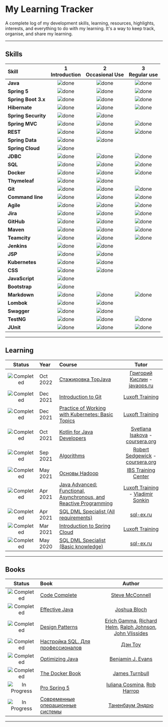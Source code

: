 # My Learning Tracker

A complete log of my development skills, learning, resources, highlights, interests, and everything to do with my learning. It's a way to keep track, organise, and share my learning.

----

## Skills

[done]: https://user-images.githubusercontent.com/29199184/32275438-8385f5c0-bf0b-11e7-9406-42265f71e2bd.png "Done"

| Skill               | 1<br>Introduction | 2<br>Occasional Use | 3<br>Regular use |
|:--------------------|:-----------------:|:-------------------:|:----------------:|
| **Java**            |   ![done][done]   |    ![done][done]    |  ![done][done]   |
| **Spring 5**        |   ![done][done]   |    ![done][done]    |  ![done][done]   |
| **Spring Boot 3.x** |   ![done][done]   |    ![done][done]    |  ![done][done]   |
| **Hibernate**       |   ![done][done]   |    ![done][done]    |  ![done][done]   |
| **Spring Security** |   ![done][done]   |    ![done][done]    |                  |
| **Spring MVC**      |   ![done][done]   |    ![done][done]    |  ![done][done]   |
| **REST**            |   ![done][done]   |    ![done][done]    |  ![done][done]   |
| **Spring Data**     |   ![done][done]   |    ![done][done]    |                  |
| **Spring Cloud**    |   ![done][done]   |                     |                  |
| **JDBC**            |   ![done][done]   |    ![done][done]    |  ![done][done]   |
| **SQL**             |   ![done][done]   |    ![done][done]    |  ![done][done]   |
| **Docker**          |   ![done][done]   |    ![done][done]    |  ![done][done]   |
| **Thymeleaf**       |   ![done][done]   |    ![done][done]    |                  |
| **Git**             |   ![done][done]   |    ![done][done]    |  ![done][done]   |
| **Command line**    |   ![done][done]   |    ![done][done]    |  ![done][done]   |
| **Agile**           |   ![done][done]   |    ![done][done]    |  ![done][done]   |
| **Jira**            |   ![done][done]   |    ![done][done]    |  ![done][done]   |
| **GitHub**          |   ![done][done]   |    ![done][done]    |  ![done][done]   |
| **Maven**           |   ![done][done]   |    ![done][done]    |  ![done][done]   |
| **Teamcity**        |   ![done][done]   |    ![done][done]    |  ![done][done]   |
| **Jenkins**         |   ![done][done]   |    ![done][done]    |                  |
| **JSP**             |   ![done][done]   |    ![done][done]    |                  |
| **Kubernetes**      |   ![done][done]   |    ![done][done]    |                  |
| **CSS**             |   ![done][done]   |    ![done][done]    |                  |
| **JavaScript**      |   ![done][done]   |                     |                  |
| **Bootstrap**       |   ![done][done]   |                     |                  |
| **Markdown**        |   ![done][done]   |    ![done][done]    |  ![done][done]   |
| **Lombok**          |   ![done][done]   |    ![done][done]    |                  |
| **Swagger**         |   ![done][done]   |    ![done][done]    |                  |
| **TestNG**          |   ![done][done]   |    ![done][done]    |  ![done][done]   |
| **JUnit**           |   ![done][done]   |    ![done][done]    |  ![done][done]   |

----

## Learning

[//]: # (Status images)

[Completed]: https://user-images.githubusercontent.com/29199184/32275438-8385f5c0-bf0b-11e7-9406-42265f71e2bd.png "Completed"
[In Progress]: https://user-images.githubusercontent.com/29199184/34462881-7305ddac-ee4d-11e7-9b57-589424820da4.png "In Progress"
[Soon]: https://user-images.githubusercontent.com/29199184/34462916-d5c37bd4-ee4d-11e7-9f4a-d57f2243281b.png "Soon"

|            Status           | Year     | Course                                                              |                 Tutor                 |
|:---------------------------:|:---------|:--------------------------------------------------------------------|:-------------------------------------:|
| ![Completed][Completed]     | Oct 2022 | [Стажировка TopJava]                                                |   [Григорий Кислин] - [javaops.ru]    |
| ![Completed][Completed]     | Dec 2021 | [Introduction to Git]                                               |           [Luxoft Training]           |
| ![Completed][Completed]     | Dec 2021 | [Practice of Working with Kubernetes: Basic Topics]                 |           [Luxoft Training]           |
| ![Completed][Completed]     | Oct 2021 | [Kotlin for Java Developers]                                        |  [Svetlana Isakova] - [coursera.org]  |
| ![Completed][Completed]     | Sep 2021 | [Algorithms]                                                        |  [Robert Sedgewick] - [coursera.org]  |
| ![Completed][Completed]     | May 2021 | [Основы Hadoop]                                                     |         [IBS Training Center]         |
| ![Completed][Completed]     | Apr 2021 | [Java Advanced: Functional, Asynchronous, and Reactive Programming] | [Luxoft Training] - [Vladimir Sonkin] |
| ![Completed][Completed]     | Apr 2021 | [SQL DML Specialist (All requirements)]                             |              [sql-ex.ru]              |
| ![Completed][Completed]     | Mar 2021 | [Introduction to Spring Cloud]                                      |           [Luxoft Training]           |
| ![Completed][Completed]     | May 2020 | [SQL DML Specialist (Basic knowledge)]                              |              [sql-ex.ru]              |


[//]: # (Reference links to courses)
[Introduction to Spring Cloud]: https://www.luxoft-training.com/it-course/introduction-to-Spring-Cloud/
[Kotlin for Java Developers]: https://www.coursera.org/learn/kotlin-for-java-developers
[Java Advanced: Functional, Asynchronous, and Reactive Programming]: https://www.luxoft-training.com/it-course/java-advanced-functional-asynchronous-reactive-programming/
[Основы Hadoop]: https://ibs-training.ru/kurs/osnovy_hadoop.html
[Algorithms]: https://www.coursera.org/learn/algorithms-part1
[Practice of Working with Kubernetes: Basic Topics]: https://www.luxoft-training.com/it-course/kubernetes-fundamentals-training/
[Introduction to Git]: https://www.luxoft-training.com/it-course/introduction-to-git/
[Стажировка TopJava]: https://javaops.ru/view/topjava
[SQL DML Specialist (All requirements)]: https://www.sql-ex.ru/certification/confirm.php?cert_id=B21311722
[SQL DML Specialist (Basic knowledge)]: https://www.sql-ex.ru/certification/confirm.php?cert_id=A20311722
[//]: # (Reference links to tutors)

[Григорий Кислин]: https://javaops.ru/#contacts
[javaops.ru]: https://javaops.ru/
[Robert Sedgewick]: https://sedgewick.io/
[coursera.org]: https://www.coursera.org/
[Svetlana Isakova]: https://www.coursera.org/instructor/svetlana-isakova
[IBS Training Center]: https://ibs-training.ru/
[Vladimir Sonkin]: https://www.luxoft-training.com/trainers/sonkin/
[Luxoft Training]: https://www.luxoft-training.com/
[sql-ex.ru]: https://www.sql-ex.ru/

---
## Books

[//]: # (Status images)

[Completed]: https://user-images.githubusercontent.com/29199184/32275438-8385f5c0-bf0b-11e7-9406-42265f71e2bd.png "Completed"
[In Progress]: https://user-images.githubusercontent.com/29199184/34462881-7305ddac-ee4d-11e7-9b57-589424820da4.png "In Progress"
[Soon]: https://user-images.githubusercontent.com/29199184/34462916-d5c37bd4-ee4d-11e7-9f4a-d57f2243281b.png "Soon"

|            Status            | Book                                                            |                              Author                              |
|:----------------------------:|:----------------------------------------------------------------|:----------------------------------------------------------------:|
|   ![Completed][Completed]    | [Code Complete]                                                 |                        [Steve McConnell]                         |
|   ![Completed][Completed]    | [Effective Java]                                                |                          [Joshua Bloch]                          |
|   ![Completed][Completed]    | [Design Patterns]                                               | [Erich Gamma], [Richard Helm], [Ralph Johnson], [John Vlissides] |
|   ![Completed][Completed]    | [Настройка SQL. Для профессионалов]                             |                            [Дэн Тоу]                             |
|   ![Completed][Completed]    | [Optimizing Java]                                               |                       [Benjamin J. Evans]                        |
|   ![Completed][Completed]    | [The Docker Book]                                               |                         [James Turnbull]                         |
| ![In Progress][In Progress]  | [Pro Spring 5]                                                  |                 [Iuliana Cosmina], [Rob Harrop]                  |
| ![In Progress][In Progress]  | [Современные операционные системы]                              |                        [Таненбаум Эндрю]                         |

[//]: # (Reference links to books)
[Code Complete]: https://www.amazon.com/Code-Complete-Practical-Handbook-Construction/dp/0735619670
[Effective Java]: https://www.amazon.com/Effective-Java-Joshua-Bloch/dp/0134685997
[Design Patterns]: https://www.amazon.com/Design-Patterns-Elements-Reusable-Object-Oriented/dp/0201633612
[Настройка SQL. Для профессионалов]: https://www.oreilly.com/library/view/sql-tuning/0596005733/
[Optimizing Java]: https://www.amazon.co.uk/dp/1492025798?linkCode=gs2&tag=javarevisit01-21
[The Docker Book]: https://www.amazon.com/Docker-Book-Containerization-new-virtualization-ebook/dp/B00LRROTI4
[Pro Spring 5]: https://www.amazon.com/Pro-Spring-Depth-Guide-Framework/dp/1484228073
[Современные операционные системы]: https://www.labirint.ru/books/485463/


[//]: # (Reference links to authors)
[Steve McConnell]: https://en.wikipedia.org/wiki/Steve_McConnell
[Joshua Bloch]: https://en.wikipedia.org/wiki/Joshua_Bloch
[Erich Gamma]: https://en.wikipedia.org/wiki/Erich_Gamma
[Richard Helm]: https://en.wikipedia.org/wiki/Richard_Helm
[Ralph Johnson]: https://en.wikipedia.org/wiki/Ralph_Johnson_(computer_scientist)
[John Vlissides]: https://en.wikipedia.org/wiki/John_Vlissides
[Дэн Тоу]: https://www.oreilly.com/pub/au/1291
[Benjamin J. Evans]: https://www.oreilly.com/pub/au/6137
[James Turnbull]: https://en.wikipedia.org/wiki/James_Turnbull
[Iuliana Cosmina]: https://github.com/iuliana
[Таненбаум Эндрю]: https://en.wikipedia.org/wiki/Andrew_S._Tanenbaum
[Rob Harrop]: https://www.oreilly.com/people/rob-harrop/

----

